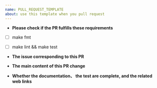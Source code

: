 ```yaml
---
name: PULL_REQUEST_TEMPLATE     
about: use this template when you pull request 
---
```

* **Please check if the PR fulfills these requirements**
- [ ] make fmt
- [ ] make lint && make test


* **The issue corresponding to this PR** 



* **The main content of this PR change** 



* **Whether the documentation、 the test are complete, and the related web links**


